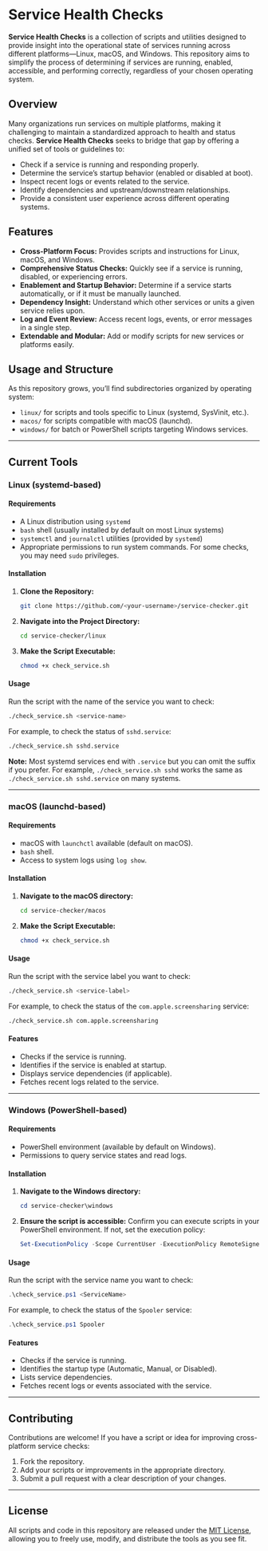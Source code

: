 # Service Health Checks

**Service Health Checks** is a collection of scripts and utilities designed to provide insight into the operational state of services running across different platforms—Linux, macOS, and Windows. This repository aims to simplify the process of determining if services are running, enabled, accessible, and performing correctly, regardless of your chosen operating system.

## Overview

Many organizations run services on multiple platforms, making it challenging to maintain a standardized approach to health and status checks. **Service Health Checks** seeks to bridge that gap by offering a unified set of tools or guidelines to:

- Check if a service is running and responding properly.
- Determine the service’s startup behavior (enabled or disabled at boot).
- Inspect recent logs or events related to the service.
- Identify dependencies and upstream/downstream relationships.
- Provide a consistent user experience across different operating systems.

## Features

- **Cross-Platform Focus:** Provides scripts and instructions for Linux, macOS, and Windows.
- **Comprehensive Status Checks:** Quickly see if a service is running, disabled, or experiencing errors.
- **Enablement and Startup Behavior:** Determine if a service starts automatically, or if it must be manually launched.
- **Dependency Insight:** Understand which other services or units a given service relies upon.
- **Log and Event Review:** Access recent logs, events, or error messages in a single step.
- **Extendable and Modular:** Add or modify scripts for new services or platforms easily.

## Usage and Structure

As this repository grows, you’ll find subdirectories organized by operating system:
- `linux/` for scripts and tools specific to Linux (systemd, SysVinit, etc.).
- `macos/` for scripts compatible with macOS (launchd).
- `windows/` for batch or PowerShell scripts targeting Windows services.

---

## Current Tools

### Linux (systemd-based)

#### Requirements

- A Linux distribution using `systemd`
- `bash` shell (usually installed by default on most Linux systems)
- `systemctl` and `journalctl` utilities (provided by `systemd`)
- Appropriate permissions to run system commands. For some checks, you may need `sudo` privileges.

#### Installation

1. **Clone the Repository:**
   ```bash
   git clone https://github.com/<your-username>/service-checker.git
   ```
   
2. **Navigate into the Project Directory:**
   ```bash
   cd service-checker/linux
   ```
   
3. **Make the Script Executable:**
   ```bash
   chmod +x check_service.sh
   ```

#### Usage

Run the script with the name of the service you want to check:

```bash
./check_service.sh <service-name>
```

For example, to check the status of `sshd.service`:

```bash
./check_service.sh sshd.service
```

**Note:** Most systemd services end with `.service` but you can omit the suffix if you prefer.
For example, `./check_service.sh sshd` works the same as `./check_service.sh sshd.service` on many systems.

---

### macOS (launchd-based)

#### Requirements

- macOS with `launchctl` available (default on macOS).
- `bash` shell.
- Access to system logs using `log show`.

#### Installation

1. **Navigate to the macOS directory:**
   ```bash
   cd service-checker/macos
   ```

2. **Make the Script Executable:**
   ```bash
   chmod +x check_service.sh
   ```

#### Usage

Run the script with the service label you want to check:

```bash
./check_service.sh <service-label>
```

For example, to check the status of the `com.apple.screensharing` service:

```bash
./check_service.sh com.apple.screensharing
```

#### Features

- Checks if the service is running.
- Identifies if the service is enabled at startup.
- Displays service dependencies (if applicable).
- Fetches recent logs related to the service.

---

### Windows (PowerShell-based)

#### Requirements

- PowerShell environment (available by default on Windows).
- Permissions to query service states and read logs.

#### Installation

1. **Navigate to the Windows directory:**
   ```powershell
   cd service-checker\windows
   ```

2. **Ensure the script is accessible:**
   Confirm you can execute scripts in your PowerShell environment. If not, set the execution policy:
   ```powershell
   Set-ExecutionPolicy -Scope CurrentUser -ExecutionPolicy RemoteSigned
   ```

#### Usage

Run the script with the service name you want to check:

```powershell
.\check_service.ps1 <ServiceName>
```

For example, to check the status of the `Spooler` service:

```powershell
.\check_service.ps1 Spooler
```

#### Features

- Checks if the service is running.
- Identifies the startup type (Automatic, Manual, or Disabled).
- Lists service dependencies.
- Fetches recent logs or events associated with the service.

---

## Contributing

Contributions are welcome! If you have a script or idea for improving cross-platform service checks:

1. Fork the repository.
2. Add your scripts or improvements in the appropriate directory.
3. Submit a pull request with a clear description of your changes.

---

## License

All scripts and code in this repository are released under the [MIT License](LICENSE), allowing you to freely use, modify, and distribute the tools as you see fit.